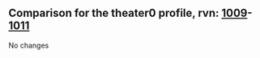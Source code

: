 ## Comparison for the theater0 profile, rvn: [1009](https://github.com/PRO100KatYT/FortniteProfileRevisions/tree/main/profiles/theater0/1009%20theater0.json)-[1011](https://github.com/PRO100KatYT/FortniteProfileRevisions/tree/main/profiles/theater0/1011%20theater0.json)

No changes

